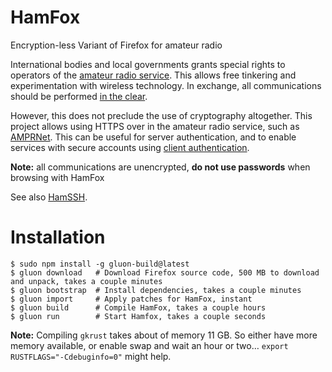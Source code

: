# HamFox

Encryption-less Variant of Firefox for amateur radio

International bodies and local governments grants special rights to operators of the [amateur radio service](https://en.wikipedia.org/wiki/Amateur_radio).
This allows free tinkering and experimentation with wireless technology.
In exchange, all communications should be performed [in the clear](https://qsantos.fr/2022/12/21/ham-crypto/).

However, this does not preclude the use of cryptography altogether.
This project allows using HTTPS over in the amateur radio service, such as [AMPRNet](https://en.wikipedia.org/wiki/AMPRNet).
This can be useful for server authentication, and to enable services with secure accounts using [client authentication](https://blog.cloudflare.com/introducing-tls-client-auth/).

**Note:** all communications are unencrypted, **do not use passwords** when browsing with HamFox

See also [HamSSH](https://github.com/qsantos/hamssh).

# Installation

```
$ sudo npm install -g gluon-build@latest
$ gluon download   # Download Firefox source code, 500 MB to download and unpack, takes a couple minutes
$ gluon bootstrap  # Install dependencies, takes a couple minutes
$ gluon import     # Apply patches for HamFox, instant
$ gluon build      # Compile HamFox, takes a couple hours
$ gluon run        # Start Hamfox, takes a couple seconds
```

**Note:**
Compiling `gkrust` takes about of memory 11 GB.
So either have more memory available, or enable swap and wait an hour or two…
`export RUSTFLAGS="-Cdebuginfo=0"` might help.

